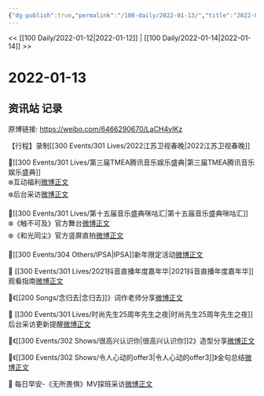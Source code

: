 ```yaml
---
{"dg-publish":true,"permalink":"/100-daily/2022-01-13/","title":"2022-01-13"}
---
```



<< [[100 Daily/2022-01-12\|2022-01-12]] | [[100 Daily/2022-01-14\|2022-01-14]] >>

# 2022-01-13

## 资讯站 记录

原博链接: https://weibo.com/6466290670/LaCH4yIKz

【行程】录制[[300 Events/301 Lives/2022江苏卫视春晚\|2022江苏卫视春晚]]

🌟[[300 Events/301 Lives/第三届TMEA腾讯音乐娱乐盛典\|第三届TMEA腾讯音乐娱乐盛典]]  
❄️互动福利[微博正文](https://m.weibo.cn/6466290670/4725207194931008)  
❄️后台采访[微博正文](https://m.weibo.cn/6466290670/4725248308020712)

🌟[[300 Events/301 Lives/第十五届音乐盛典咪咕汇\|第十五届音乐盛典咪咕汇]]  
❄️《触不可及》官方舞台[微博正文](https://m.weibo.cn/6466290670/4725179076316087)  
❄️《和光同尘》官方竖屏直拍[微博正文](https://m.weibo.cn/6466290670/4725128581350656)

🌟[[300 Events/304 Others/IPSA\|IPSA]]新年限定活动[微博正文](https://m.weibo.cn/6466290670/4725258886845581)

🌟 [[300 Events/301 Lives/2021抖音直播年度嘉年华\|2021抖音直播年度嘉年华]]观看指南[微博正文](https://m.weibo.cn/6466290670/4725185640925361)

🌟《[[200 Songs/念归去\|念归去]]》词作老师分享[微博正文](https://m.weibo.cn/6466290670/4725119622840600)

🌟 [[300 Events/301 Lives/时尚先生25周年先生之夜\|时尚先生25周年先生之夜]]后台采访更新提醒[微博正文](https://m.weibo.cn/6466290670/4725187088221721)

🌟《[[300 Events/302 Shows/很高兴认识你\|很高兴认识你]]2》造型分享[微博正文](https://m.weibo.cn/6466290670/4725179311194144)

🌟《[[300 Events/302 Shows/令人心动的offer3\|令人心动的offer3]]》金句总结[微博正文](https://m.weibo.cn/6466290670/4725191676267600)

🌟 每日早安-《无所畏惧》MV探班采访[微博正文](https://m.weibo.cn/6466290670/4725098357719889)
